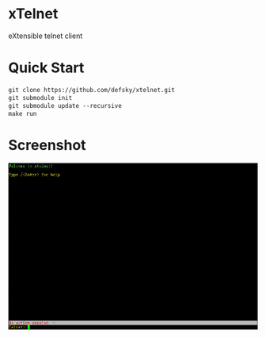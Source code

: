 # xTelnet
eXtensible telnet client

# Quick Start
```
git clone https://github.com/defsky/xtelnet.git
git submodule init
git submodule update --recursive
make run
```

# Screenshot
![Screenshot](screenshot_first_screen.png)
